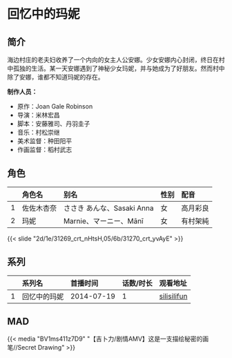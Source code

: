 # 回忆中的玛妮


## 简介

海边村庄的老夫妇收养了一个内向的女主人公安娜。少女安娜内心封闭，终日在村中孤独的生活。某一天安娜遇到了神秘少女玛妮，并与她成为了好朋友。然而村中除了安娜，谁都不知道玛妮的存在。


**制作人员：**
- 原作：Joan Gale Robinson
- 导演：米林宏昌
- 脚本：安藤雅司、丹羽圭子
- 音乐：村松崇继
- 美术监督：种田阳平
- 作画监督：稻村武志

## 角色

|     |   角色名   |   别名  | 性别 |  配音  |
|:--- |:------  |:----      |:---  |:--   |
| 1 | 佐佐木杏奈 | ささき あんな、Sasaki Anna | 女 | 高月彩良 |
| 2 | 玛妮 | Marnie、マーニー、Mānī | 女 | 有村架純 |

{{< slide "2d/1e/31269_crt_nHtsH,05/6b/31270_crt_yvAyE" >}}

## 系列

|     |   系列名   |   首播时间  | 话数/时长  | 观看地址 |
|:---  |:------    |:----      |:---       |:---  |
| 1 | 回忆中的玛妮 | 2014-07-19 | 1 | [silisilifun](https://www.silisilifun.com/vodplay/9SZ7777Z/1/1/) |


## MAD

{{< media  "BV1ms411z7D9"
"【吉卜力/剧情AMV】这是一支描绘秘密的画笔//Secret Drawing"  >}}
